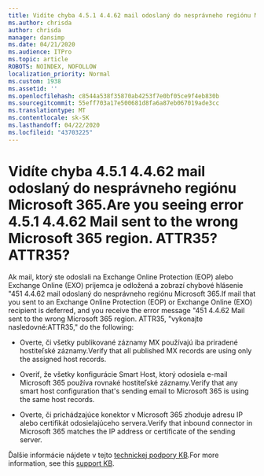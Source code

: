 ```yaml
---
title: Vidíte chyba 4.5.1 4.4.62 mail odoslaný do nesprávneho regiónu Microsoft 365. ATTR35?
ms.author: chrisda
author: chrisda
manager: dansimp
ms.date: 04/21/2020
ms.audience: ITPro
ms.topic: article
ROBOTS: NOINDEX, NOFOLLOW
localization_priority: Normal
ms.custom: 1938
ms.assetid: ''
ms.openlocfilehash: c8544a538f35870ab4253f7e0bf05ce9f4eb830b
ms.sourcegitcommit: 55eff703a17e500681d8fa6a87eb067019ade3cc
ms.translationtype: MT
ms.contentlocale: sk-SK
ms.lasthandoff: 04/22/2020
ms.locfileid: "43703225"
---
```

# <a name="are-you-seeing-error-451-4462-mail-sent-to-the-wrong-microsoft-365-region-attr35"></a><span data-ttu-id="ab1be-103">Vidíte chyba 4.5.1 4.4.62 mail odoslaný do nesprávneho regiónu Microsoft 365.</span><span class="sxs-lookup"><span data-stu-id="ab1be-103">Are you seeing error 4.5.1 4.4.62 Mail sent to the wrong Microsoft 365 region.</span></span> <span data-ttu-id="ab1be-104">ATTR35?</span><span class="sxs-lookup"><span data-stu-id="ab1be-104">ATTR35?</span></span>

<span data-ttu-id="ab1be-105">Ak mail, ktorý ste odoslali na Exchange Online Protection (EOP) alebo Exchange Online (EXO) príjemca je odložená a zobrazí chybové hlásenie "451 4.4.62 mail odoslaný do nesprávneho regiónu Microsoft 365.</span><span class="sxs-lookup"><span data-stu-id="ab1be-105">If mail that you sent to an Exchange Online Protection (EOP) or Exchange Online (EXO) recipient is deferred, and you receive the error message "451 4.4.62 Mail sent to the wrong Microsoft 365 region.</span></span> <span data-ttu-id="ab1be-106">ATTR35, "vykonajte nasledovné:</span><span class="sxs-lookup"><span data-stu-id="ab1be-106">ATTR35," do the following:</span></span>

- <span data-ttu-id="ab1be-107">Overte, či všetky publikované záznamy MX používajú iba priradené hostiteľské záznamy.</span><span class="sxs-lookup"><span data-stu-id="ab1be-107">Verify that all published MX records are using only the assigned host records.</span></span>

- <span data-ttu-id="ab1be-108">Overiť, že všetky konfigurácie Smart Host, ktorý odosiela e-mail Microsoft 365 používa rovnaké hostiteľské záznamy.</span><span class="sxs-lookup"><span data-stu-id="ab1be-108">Verify that any smart host configuration that's sending email to Microsoft 365 is using the same host records.</span></span>

- <span data-ttu-id="ab1be-109">Overte, či prichádzajúce konektor v Microsoft 365 zhoduje adresu IP alebo certifikát odosielajúceho servera.</span><span class="sxs-lookup"><span data-stu-id="ab1be-109">Verify that inbound connector in Microsoft 365 matches the IP address or certificate of the sending server.</span></span>

<span data-ttu-id="ab1be-110">Ďalšie informácie nájdete v tejto [technickej podpory KB](https://support.microsoft.com/help/4057301/attr35-response-code-when-mail-is-sent-to-eop-exo).</span><span class="sxs-lookup"><span data-stu-id="ab1be-110">For more information, see this [support KB](https://support.microsoft.com/help/4057301/attr35-response-code-when-mail-is-sent-to-eop-exo).</span></span>
